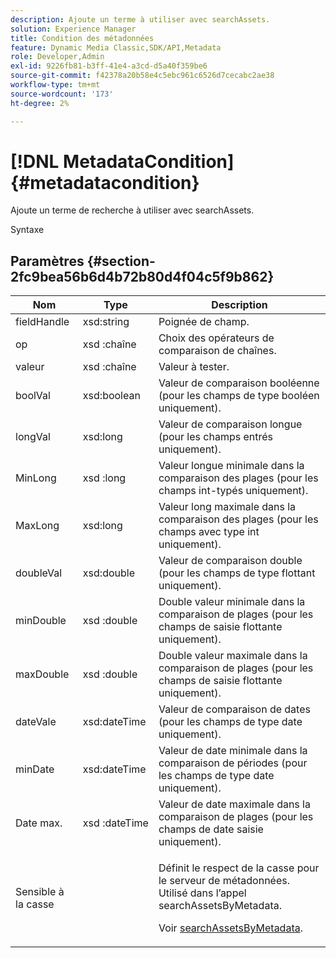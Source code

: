 ```yaml
---
description: Ajoute un terme à utiliser avec searchAssets.
solution: Experience Manager
title: Condition des métadonnées
feature: Dynamic Media Classic,SDK/API,Metadata
role: Developer,Admin
exl-id: 9226fb81-b3ff-41e4-a3cd-d5a40f359be6
source-git-commit: f42378a20b58e4c5ebc961c6526d7cecabc2ae38
workflow-type: tm+mt
source-wordcount: '173'
ht-degree: 2%

---
```


# [!DNL MetadataCondition]{#metadatacondition}

Ajoute un terme de recherche à utiliser avec searchAssets.

Syntaxe

## Paramètres {#section-2fc9bea56b6d4b72b80d4f04c5f9b862}

<table id="table_04100BB8ABD84EF68B0A7CE3AD946414"> 
 <thead> 
  <tr> 
   <th colname="col1" class="entry"> Nom </th> 
   <th colname="col2" class="entry"> Type </th> 
   <th colname="col3" class="entry"> Description </th> 
  </tr> 
 </thead>
 <tbody> 
  <tr> 
   <td colname="col1"> <span class="codeph"> <span class="varname"> fieldHandle </span> </span> </td> 
   <td colname="col2"> <span class="codeph"> xsd:string</span> </td> 
   <td colname="col3"> Poignée de champ. </td> 
  </tr> 
  <tr> 
   <td colname="col1"> <span class="codeph"> <span class="varname"> op</span> </span> </td> 
   <td colname="col2"> <span class="codeph"> xsd :chaîne</span> </td> 
   <td colname="col3"> Choix des opérateurs de comparaison de chaînes. </td> 
  </tr> 
  <tr> 
   <td colname="col1"> <span class="codeph"><span class="varname"> valeur</span> </span> </td> 
   <td colname="col2"> <span class="codeph"> xsd :chaîne</span> </td> 
   <td colname="col3"> Valeur à tester. </td> 
  </tr> 
  <tr> 
   <td colname="col1"> <span class="codeph"> <span class="varname"> boolVal</span> </span> </td> 
   <td colname="col2"> <span class="codeph"> xsd:boolean</span> </td> 
   <td colname="col3"> Valeur de comparaison booléenne (pour les champs de type booléen uniquement). </td> 
  </tr> 
  <tr> 
   <td colname="col1"> <span class="codeph"> <span class="varname"> longVal</span> </span> </td> 
   <td colname="col2"> <span class="codeph"> xsd:long</span> </td> 
   <td colname="col3"> Valeur de comparaison longue (pour les champs entrés uniquement). </td> 
  </tr> 
  <tr> 
   <td colname="col1"> <span class="codeph"><span class="varname"> MinLong</span> </span> </td> 
   <td colname="col2"> <span class="codeph"> xsd :long</span> </td> 
   <td colname="col3"> Valeur longue minimale dans la comparaison des plages (pour les champs int-typés uniquement). </td> 
  </tr> 
  <tr> 
   <td colname="col1"> <span class="codeph"><span class="varname"> MaxLong</span> </span> </td> 
   <td colname="col2"> <span class="codeph"> xsd:long</span> </td> 
   <td colname="col3"> Valeur long maximale dans la comparaison des plages (pour les champs avec type int uniquement). </td> 
  </tr> 
  <tr> 
   <td colname="col1"> <span class="codeph"> <span class="varname"> doubleVal</span> </span> </td> 
   <td colname="col2"> <span class="codeph"> xsd:double</span> </td> 
   <td colname="col3"> Valeur de comparaison double (pour les champs de type flottant uniquement). </td> 
  </tr> 
  <tr> 
   <td colname="col1"> <span class="codeph"> <span class="varname"> minDouble</span> </span> </td> 
   <td colname="col2"> <span class="codeph"> xsd :double</span> </td> 
   <td colname="col3"> Double valeur minimale dans la comparaison de plages (pour les champs de saisie flottante uniquement). </td> 
  </tr> 
  <tr> 
   <td colname="col1"> <span class="codeph"><span class="varname"> maxDouble</span> </span> </td> 
   <td colname="col2"> <span class="codeph"> xsd :double</span> </td> 
   <td colname="col3"> Double valeur maximale dans la comparaison de plages (pour les champs de saisie flottante uniquement). </td> 
  </tr> 
  <tr> 
   <td colname="col1"> <span class="codeph"> <span class="varname"> dateVale </span> </span> </td> 
   <td colname="col2"> <span class="codeph"> xsd:dateTime</span> </td> 
   <td colname="col3"> Valeur de comparaison de dates (pour les champs de type date uniquement). </td> 
  </tr> 
  <tr> 
   <td colname="col1"> <span class="codeph"> <span class="varname"> minDate</span> </span> </td> 
   <td colname="col2"> <span class="codeph"> xsd:dateTime</span> </td> 
   <td colname="col3"> Valeur de date minimale dans la comparaison de périodes (pour les champs de type date uniquement). </td> 
  </tr> 
  <tr> 
   <td colname="col1"> <span class="codeph"><span class="varname"> Date max.</span> </span> </td> 
   <td colname="col2"> <span class="codeph"> xsd :dateTime</span> </td> 
   <td colname="col3"> Valeur de date maximale dans la comparaison de plages (pour les champs de date saisie uniquement). </td> 
  </tr> 
  <tr> 
   <td colname="col1"> <span class="codeph"><span class="varname"> Sensible à la</span> casse </span> </td> 
   <td colname="col2"> </td> 
   <td colname="col3"> <p> Définit le respect de la casse pour le serveur de métadonnées. Utilisé dans l’appel <span class="codeph"> searchAssetsByMetadata</span>. </p> <p>Voir <a href="../../operations/c-operations-intro/c-methods/r-search-assets-by-metadata.md#reference-609ec73944a34ce49b152389fbb40414" format="dita" scope="local"> searchAssetsByMetadata</a>. </p> </td> 
  </tr> 
 </tbody> 
</table>

